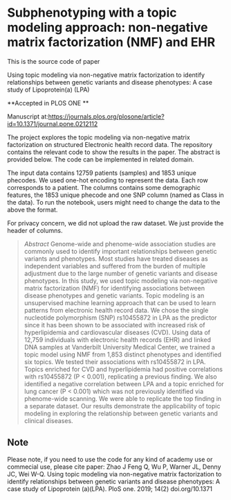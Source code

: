 # Subphenotyping with a topic modeling approach: non-negative matrix factorization (NMF) and EHR

This is the source code of paper

Using topic modeling via non-negative matrix factorization to identify relationships between genetic variants and disease phenotypes: A case study of Lipoprotein(a) (LPA)

**Accepted in PLOS ONE **

Manuscript at:https://journals.plos.org/plosone/article?id=10.1371/journal.pone.0212112

The project explores the topic modeling via non-negative matrix factorization on structured Electronic health record data. The repository contains the relevant code to show the results in the paper. The abstract is provided below. The code can be implemented in related domain. 

The input data contains 12759 patients (samples) and 1853 unique phecodes. We used one-hot encoding to represent the data. Each row corresponds to a patient. The columns contains some demographic features, the 1853 unique phecode and one SNP column (named as Class in the data). To run the notebook, users might need to change the data to the above the format.

For privacy concern, we did not upload the raw dataset. We just provide the header of columns.

> *Abstract* 
Genome-wide and phenome-wide association studies are commonly used to identify important relationships between genetic variants and phenotypes. Most studies have treated diseases as independent variables and suffered from the burden of multiple adjustment due to the large number of genetic variants and disease phenotypes. In this study, we used topic modeling via non-negative matrix factorization (NMF) for identifying associations between disease phenotypes and genetic variants. Topic modeling is an unsupervised machine learning approach that can be used to learn patterns from electronic health record data. We chose the single nucleotide polymorphism (SNP) rs10455872 in LPA as the predictor since it has been shown to be associated with increased risk of hyperlipidemia and cardiovascular diseases (CVD). Using data of 12,759 individuals with electronic health records (EHR) and linked DNA samples at Vanderbilt University Medical Center, we trained a topic model using NMF from 1,853 distinct phenotypes and identified six topics. We tested their associations with rs10455872 in LPA. Topics enriched for CVD and hyperlipidemia had positive correlations with rs10455872 (P < 0.001), replicating a previous finding. We also identified a negative correlation between LPA and a topic enriched for lung cancer (P < 0.001) which was not previously identified via phenome-wide scanning. We were able to replicate the top finding in a separate dataset. Our results demonstrate the applicability of topic modeling in exploring the relationship between genetic variants and clinical diseases.


## Note
Please note, if you need to use the code for any kind of academy use or commecial use, please cite paper:
Zhao J Feng Q, Wu P, Warner JL, Denny JC, Wei W-Q. Using topic modeling via non-negative matrix factorization to identify relationships between genetic variants and disease phenotypes: A case study of Lipoprotein (a)(LPA). PloS one. 2019; 14(2) doi.org/10.1371 


